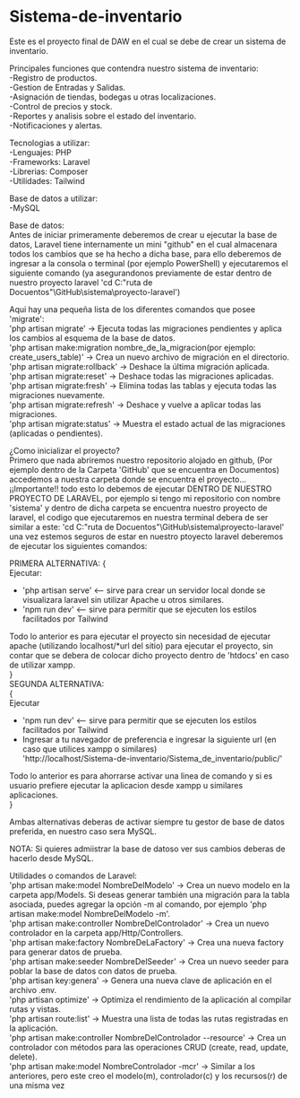 # Sistema-de-inventario
Este es el proyecto final de DAW en el cual se debe de crear un sistema de inventario.

Principales funciones que contendra nuestro sistema de inventario:  
-Registro de productos.  
-Gestion de Entradas y Salidas.  
-Asignación de tiendas, bodegas u otras localizaciones.  
-Control de precios y stock.  
-Reportes y analisis sobre el estado del inventario.  
-Notificaciones y alertas.  

Tecnologias a utilizar:  
-Lenguajes: PHP  
-Frameworks: Laravel  
-Librerias: Composer   
-Utilidades: Tailwind  

Base de datos a utilizar:  
-MySQL  

Base de datos:  
Antes de iniciar primeramente deberemos de crear u ejecutar la base de datos, Laravel tiene internamente un mini "github" en el cual almacenara todos los cambios que se ha hecho a dicha base, para ello deberemos de ingresar a la consola o terminal (por ejemplo PowerShell) y ejecutaremos el siguiente comando (ya asegurandonos previamente de estar dentro de nuestro proyecto laravel 'cd C:\"ruta de Docuentos"\GitHub\sistema\proyecto-laravel') 

Aqui hay una pequeña lista de los diferentes comandos que posee 'migrate':  
'php artisan migrate' -> Ejecuta todas las migraciones pendientes y aplica los cambios al esquema de la base de datos.  
'php artisan make:migration nombre_de_la_migracion(por ejemplo: create_users_table)' ->  Crea un nuevo archivo de migración en el directorio.  
'php artisan migrate:rollback' -> Deshace la última migración aplicada.  
'php artisan migrate:reset' -> Deshace todas las migraciones aplicadas.  
'php artisan migrate:fresh' -> Elimina todas las tablas y ejecuta todas las migraciones nuevamente.  
'php artisan migrate:refresh' -> Deshace y vuelve a aplicar todas las migraciones.  
'php artisan migrate:status' -> Muestra el estado actual de las migraciones (aplicadas o pendientes).  

¿Como inicializar el proyecto?  
Primero que nada abriremos nuestro repositorio alojado en github, (Por ejemplo dentro de la Carpeta 'GitHub' que se encuentra en Documentos) accedemos a nuestra carpeta
donde se encuentra el proyecto... ¡¡Importante!! todo esto lo debemos de ejecutar DENTRO DE NUESTRO PROYECTO DE LARAVEL, por ejemplo si tengo mi repositorio con 
nombre 'sistema' y dentro de dicha carpeta se encuentra nuestro proyecto de laravel, el codigo que ejecutaremos en nuestra terminal debera de ser similar a este: 
'cd C:\"ruta de Docuentos"\GitHub\sistema\proyecto-laravel'  una vez estemos seguros de estar en nuestro ptoyecto laravel deberemos de ejecutar los siguientes comandos:  

PRIMERA ALTERNATIVA: 
{  
Ejecutar:  
- 'php artisan serve' <-- sirve para crear un servidor local donde se visualizara laravel sin utilizar Apache u otros similares.  
- 'npm run dev' <-- sirve para permitir que se ejecuten los estilos facilitados por Tailwind  

Todo lo anterior es para ejecutar el proyecto sin necesidad de ejecutar apache (utilizando localhost/*url del sitio) para ejecutar el proyecto, sin contar que se debera de colocar dicho proyecto dentro de 'htdocs' en caso de utilizar xampp.  
}  
SEGUNDA ALTERNATIVA:  
{  
Ejecutar  
- 'npm run dev' <-- sirve para permitir que se ejecuten los estilos facilitados por Tailwind  
- Ingresar a tu navegador de preferencia e ingresar la siguiente url (en caso que utilices xampp o similares)  
'http://localhost/Sistema-de-inventario/Sistema_de_inventario/public/'  

Todo lo anterior es para ahorrarse activar una linea de comando y si es usuario prefiere ejecutar la aplicacion desde xampp u similares aplicaciones.  
}  

Ambas alternativas deberas de activar siempre tu gestor de base de datos preferida, en nuestro caso sera MySQL.  

NOTA: Si quieres admiistrar la base de datoso ver sus cambios deberas de hacerlo desde MySQL.   

Utilidades o comandos de Laravel:  
'php artisan make:model NombreDelModelo' -> Crea un nuevo modelo en la carpeta app/Models. Si deseas generar también una migración para la tabla asociada, puedes agregar la opción -m al comando, por ejemplo 'php artisan make:model NombreDelModelo -m'.  
'php artisan make:controller NombreDelControlador' -> Crea un nuevo controlador en la carpeta app/Http/Controllers.  
'php artisan make:factory NombreDeLaFactory' -> Crea una nueva factory para generar datos de prueba.  
'php artisan make:seeder NombreDelSeeder' -> Crea un nuevo seeder para poblar la base de datos con datos de prueba.   
'php artisan key:genera' -> Genera una nueva clave de aplicación en el archivo .env.  
'php artisan optimize' -> Optimiza el rendimiento de la aplicación al compilar rutas y vistas.  
'php artisan route:list' -> Muestra una lista de todas las rutas registradas en la aplicación.  
'php artisan make:controller NombreDelControlador --resource' -> Crea un controlador con métodos para las operaciones CRUD (create, read, update, delete).   
'php artisan make:model NombreControlador -mcr' -> Similar a los anteriores, pero este creo el modelo(m), controlador(c) y los recursos(r) de una misma vez  



